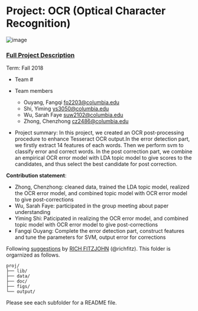 # Project: OCR (Optical Character Recognition) 

![image](figs/intro.png)

### [Full Project Description](doc/project4_desc.md)

Term: Fall 2018

+ Team #
+ Team members
	+ Ouyang, Fangqi  fo2203@columbia.edu
	+ Shi, Yiming  ys3050@columbia.edu
	+ Wu, Sarah Faye suw2102@columbia.edu
	+ Zhong, Chenzhong  cz2486@columbia.edu

+ Project summary: In this project, we created an OCR post-processing procedure to enhance Tesseract OCR output.In the error detection part, we firstly extract 14 features of each words. Then we perform svm to classify error and correct words. In the post correction part, we combine an empirical OCR error model with LDA topic model to give scores to the candidates, and thus select the best candidate for post correction.
	
**Contribution statement**: 
+ Zhong, Chenzhong: cleaned data, trained the LDA topic model, realized the OCR error model, and combined topic model with OCR error model to give post-corrections
+ Wu, Sarah Faye: participated in the group meeting about paper understanding
+ Yiming Shi: Paticipated in realizing the OCR error model, and combined topic model with OCR error model to give post-corrections
+ Fangqi Ouyang: Complete the error detection part, construct features and tune the parameters for SVM, output error for corrections  



Following [suggestions](http://nicercode.github.io/blog/2013-04-05-projects/) by [RICH FITZJOHN](http://nicercode.github.io/about/#Team) (@richfitz). This folder is orgarnized as follows.

```
proj/
├── lib/
├── data/
├── doc/
├── figs/
└── output/
```

Please see each subfolder for a README file.
